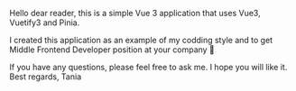  Hello dear reader, this is a simple Vue 3 application that uses Vue3, Vuetify3 and Pinia.

 I created this application as an example of my codding style and to get Middle Frontend Developer position at your company 🚀

 If you have any questions, please feel free to ask me.
 I hope you will like it.
 Best regards, Tania

